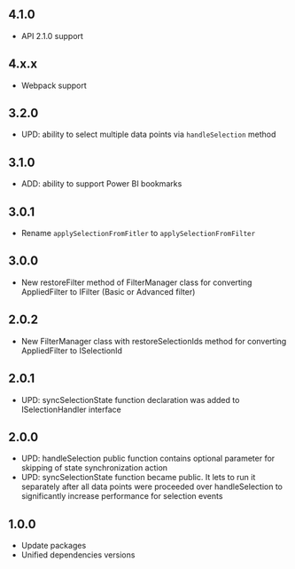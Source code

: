 ## 4.1.0
* API 2.1.0 support

## 4.x.x
* Webpack support

## 3.2.0
* UPD: ability to select multiple data points via `handleSelection` method

## 3.1.0
* ADD: ability to support Power BI bookmarks

## 3.0.1
* Rename `applySelectionFromFitler` to `applySelectionFromFilter`

## 3.0.0
* New restoreFilter method of FilterManager class for converting AppliedFilter to IFilter (Basic or Advanced filter)

## 2.0.2
* New FilterManager class with restoreSelectionIds method for converting AppliedFilter to ISelectionId

## 2.0.1
* UPD: syncSelectionState function declaration was added to ISelectionHandler interface

## 2.0.0
* UPD: handleSelection public function contains optional parameter for skipping of state synchronization action
* UPD: syncSelectionState function became public. It lets to run it separately after all data points were proceeded over handleSelection to significantly increase performance for selection events

## 1.0.0
* Update packages
* Unified dependencies versions